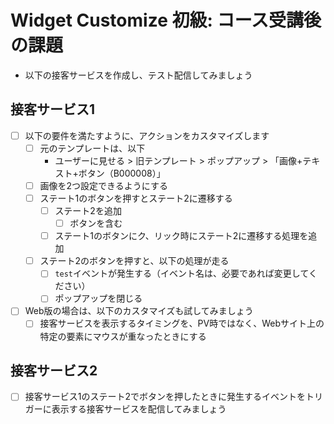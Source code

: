 # Widget Customize 初級: コース受講後の課題
- 以下の接客サービスを作成し、テスト配信してみましょう

## 接客サービス1
- [ ] 以下の要件を満たすように、アクションをカスタマイズします
    - [ ] 元のテンプレートは、以下
        - ユーザーに見せる > 旧テンプレート > ポップアップ > 「画像+テキスト+ボタン（B000008）」
    - [ ] 画像を2つ設定できるようにする
    - [ ] ステート1のボタンを押すとステート2に遷移する
        - [ ] ステート2を追加
            - [ ] ボタンを含む
        - [ ] ステート1のボタンにク、リック時にステート2に遷移する処理を追加
    - [ ] ステート2のボタンを押すと、以下の処理が走る
        - [ ] `test`イベントが発生する（イベント名は、必要であれば変更してください）
        - [ ] ポップアップを閉じる
- [ ] Web版の場合は、以下のカスタマイズも試してみましょう
    - [ ] 接客サービスを表示するタイミングを、PV時ではなく、Webサイト上の特定の要素にマウスが重なったときにする

## 接客サービス2
- [ ] 接客サービス1のステート2でボタンを押したときに発生するイベントをトリガーに表示する接客サービスを配信してみましょう
